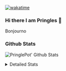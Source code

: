 [![wakatime](https://wakatime.com/badge/user/abd317df-612e-44b4-8787-15db7b574b2f.svg)](https://wakatime.com/@abd317df-612e-44b4-8787-15db7b574b2f)
### Hi there I am Pringles 👋

Bonjourno

### Github Stats
![PringlePot' Github Stats](https://github-readme-stats.vercel.app/api?username=PringlePot&show_icons=true&theme=dark&count_private=true)

<details>
  <summary>Detailed Stats</summary>
    
<!--START_SECTION:waka-->
![Code Time](http://img.shields.io/badge/Code%20Time-449%20hrs%2046%20mins-blue)

![Profile Views](http://img.shields.io/badge/Profile%20Views-2-blue)

![Lines of code](https://img.shields.io/badge/From%20Hello%20World%20I%27ve%20Written-110%20Thousand%20lines%20of%20code-blue)

**🐱 My GitHub Data** 

> 🏆 244 Contributions in the Year 2022
 > 
> 📦 90.8 kB Used in GitHub's Storage 
 > 
> 🚫 Not Opted to Hire
 > 
> 📜 10 Public Repositories 
 > 
> 🔑 12 Private Repositories  
 > 
**I'm an Early 🐤** 

```text
🌞 Morning    155 commits    ████░░░░░░░░░░░░░░░░░░░░░   17.78% 
🌆 Daytime    342 commits    █████████░░░░░░░░░░░░░░░░   39.22% 
🌃 Evening    375 commits    ██████████░░░░░░░░░░░░░░░   43.0% 
🌙 Night      0 commits      ░░░░░░░░░░░░░░░░░░░░░░░░░   0.0%

```
📅 **I'm Most Productive on Sunday** 

```text
Monday       167 commits    ████░░░░░░░░░░░░░░░░░░░░░   19.15% 
Tuesday      83 commits     ██░░░░░░░░░░░░░░░░░░░░░░░   9.52% 
Wednesday    100 commits    ██░░░░░░░░░░░░░░░░░░░░░░░   11.47% 
Thursday     124 commits    ███░░░░░░░░░░░░░░░░░░░░░░   14.22% 
Friday       81 commits     ██░░░░░░░░░░░░░░░░░░░░░░░   9.29% 
Saturday     141 commits    ████░░░░░░░░░░░░░░░░░░░░░   16.17% 
Sunday       176 commits    █████░░░░░░░░░░░░░░░░░░░░   20.18%

```


📊 **This Week I Spent My Time On** 

```text
⌚︎ Time Zone: Europe/Amsterdam

💬 Programming Languages: 
Go                       4 hrs 40 mins       ███████████████░░░░░░░░░░   60.24% 
TypeScript               2 hrs 57 mins       █████████░░░░░░░░░░░░░░░░   38.15% 
JSON                     2 mins              ░░░░░░░░░░░░░░░░░░░░░░░░░   0.5% 
Bash                     2 mins              ░░░░░░░░░░░░░░░░░░░░░░░░░   0.47% 
HTML                     1 min               ░░░░░░░░░░░░░░░░░░░░░░░░░   0.42%

🔥 Editors: 
GoLand                   4 hrs 45 mins       ███████████████░░░░░░░░░░   61.28% 
WebStorm                 3 hrs               █████████░░░░░░░░░░░░░░░░   38.72%

🐱‍💻 Projects: 
Backend                  4 hrs 43 mins       ███████████████░░░░░░░░░░   60.84% 
Frontend                 3 hrs               █████████░░░░░░░░░░░░░░░░   38.72% 
Viewer                   2 mins              ░░░░░░░░░░░░░░░░░░░░░░░░░   0.44%

💻 Operating System: 
Windows                  7 hrs 45 mins       █████████████████████████   100.0%

```

**I Mostly Code in Java** 

```text
Java                     7 repos             ██████████░░░░░░░░░░░░░░░   41.18% 
JavaScript               2 repos             ███░░░░░░░░░░░░░░░░░░░░░░   11.76% 
TypeScript               2 repos             ███░░░░░░░░░░░░░░░░░░░░░░   11.76% 
HTML                     2 repos             ███░░░░░░░░░░░░░░░░░░░░░░   11.76% 
Python                   1 repo              █░░░░░░░░░░░░░░░░░░░░░░░░   5.88%

```


**Timeline**

![Chart not found](https://raw.githubusercontent.com/PringlePot/PringlePot/main/charts/bar_graph.png) 


 Last Updated on 12/03/2022 00:43:12 UTC
<!--END_SECTION:waka-->

</details>
